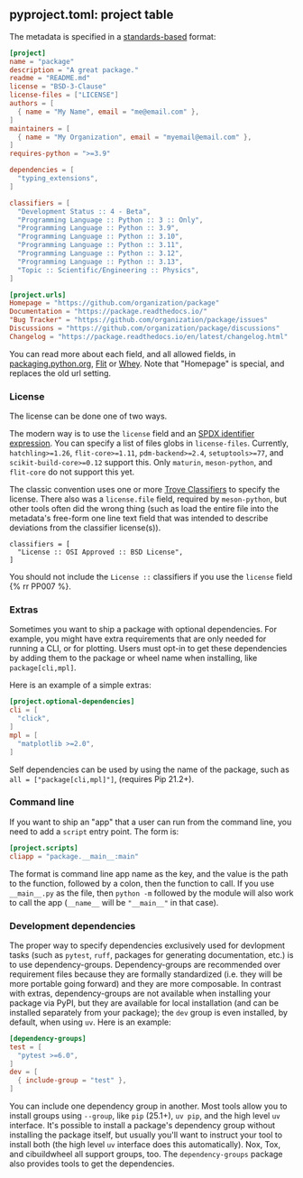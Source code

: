 ## pyproject.toml: project table

The metadata is specified in a [standards-based][metadata] format:

```toml
[project]
name = "package"
description = "A great package."
readme = "README.md"
license = "BSD-3-Clause"
license-files = ["LICENSE"]
authors = [
  { name = "My Name", email = "me@email.com" },
]
maintainers = [
  { name = "My Organization", email = "myemail@email.com" },
]
requires-python = ">=3.9"

dependencies = [
  "typing_extensions",
]

classifiers = [
  "Development Status :: 4 - Beta",
  "Programming Language :: Python :: 3 :: Only",
  "Programming Language :: Python :: 3.9",
  "Programming Language :: Python :: 3.10",
  "Programming Language :: Python :: 3.11",
  "Programming Language :: Python :: 3.12",
  "Programming Language :: Python :: 3.13",
  "Topic :: Scientific/Engineering :: Physics",
]

[project.urls]
Homepage = "https://github.com/organization/package"
Documentation = "https://package.readthedocs.io/"
"Bug Tracker" = "https://github.com/organization/package/issues"
Discussions = "https://github.com/organization/package/discussions"
Changelog = "https://package.readthedocs.io/en/latest/changelog.html"
```

You can read more about each field, and all allowed fields, in
[packaging.python.org][metadata],
[Flit](https://flit.readthedocs.io/en/latest/pyproject_toml.html#new-style-metadata)
or [Whey](https://whey.readthedocs.io/en/latest/configuration.html). Note that
"Homepage" is special, and replaces the old url setting.

### License

The license can be done one of two ways.

The modern way is to use the `license` field and an [SPDX identifier
expression][spdx]. You can specify a list of files globs in `license-files`.
Currently, `hatchling>=1.26`, `flit-core>=1.11`, `pdm-backend>=2.4`,
`setuptools>=77`, and `scikit-build-core>=0.12` support this. Only `maturin`,
`meson-python`, and `flit-core` do not support this yet.

The classic convention uses one or more [Trove Classifiers][] to specify the
license. There also was a `license.file` field, required by `meson-python`, but
other tools often did the wrong thing (such as load the entire file into the
metadata's free-form one line text field that was intended to describe
deviations from the classifier license(s)).

```
classifiers = [
  "License :: OSI Approved :: BSD License",
]
```

You should not include the `License ::` classifiers if you use the `license`
field {% rr PP007 %}.

### Extras

Sometimes you want to ship a package with optional dependencies. For example,
you might have extra requirements that are only needed for running a CLI, or for
plotting. Users must opt-in to get these dependencies by adding them to the
package or wheel name when installing, like `package[cli,mpl]`.

Here is an example of a simple extras:

```toml
[project.optional-dependencies]
cli = [
  "click",
]
mpl = [
  "matplotlib >=2.0",
]
```

Self dependencies can be used by using the name of the package, such as
`all = ["package[cli,mpl]"]`, (requires Pip 21.2+).

### Command line

If you want to ship an "app" that a user can run from the command line, you need
to add a `script` entry point. The form is:

```toml
[project.scripts]
cliapp = "package.__main__:main"
```

The format is command line app name as the key, and the value is the path to the
function, followed by a colon, then the function to call. If you use
`__main__.py` as the file, then `python -m` followed by the module will also
work to call the app (`__name__` will be `"__main__"` in that case).

### Development dependencies

The proper way to specify dependencies exclusively used for devlopment tasks (such as `pytest`, `ruff`, packages for generating documentation, etc.) is to use dependency-groups.
Dependency-groups are recommended over requirement files because they are formally standardized (i.e. they will be more portable going forward) and they are more composable.
In contrast with extras, dependency-groups are not available when installing your package via PyPI, but they are available for local installation (and can be installed separately from your package); the `dev` group is even installed, by default, when using `uv`.
Here is an example:

```toml
[dependency-groups]
test = [
  "pytest >=6.0",
]
dev = [
  { include-group = "test" },
]
```

You can include one dependency group in another. Most tools allow you to install
groups using `--group`, like `pip` (25.1+), `uv pip`, and the high level `uv`
interface. It's possible to install a package's dependency group without
installing the package itself, but usually you'll want to instruct your tool to
install both (the high level `uv` interface does this automatically).
Nox, Tox, and cibuildwheel all support groups, too. The `dependency-groups`
package also provides tools to get the dependencies.

[metadata]: https://packaging.python.org/en/latest/specifications/core-metadata/
[trove classifiers]: https://pypi.org/classifiers/
[spdx]: https://spdx.org/licenses
